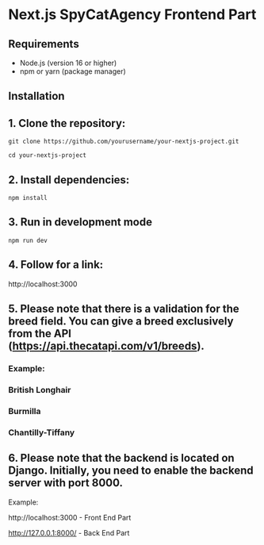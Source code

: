# Next.js SpyCatAgency Frontend Part
## Requirements
- Node.js (version 16 or higher)
- npm or yarn (package manager)
## Installation
## 1. Clone the repository:
```shell
git clone https://github.com/yourusername/your-nextjs-project.git
```
```shell
cd your-nextjs-project
```
## 2.	Install dependencies:
```shell
npm install
```
## 3. Run in development mode
```shell
npm run dev
```
## 4. Follow for a link:

http://localhost:3000


## 5. Please note that there is a validation for the breed field. You can give a breed exclusively from the API (https://api.thecatapi.com/v1/breeds).
### Example:
### British Longhair
### Burmilla
### Chantilly-Tiffany

## 6. Please note that the backend is located on Django. Initially, you need to enable the backend server with port 8000.

Example:

http://localhost:3000 - Front End Part

http://127.0.0.1:8000/ - Back End Part
